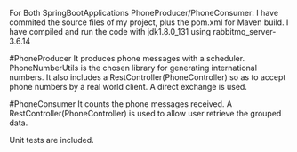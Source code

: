 For Both SpringBootApplications PhoneProducer/PhoneConsumer:
I have commited the source files of my project, plus the pom.xml for Maven build.
I have compiled and run the code with jdk1.8.0_131 using rabbitmq_server-3.6.14

#PhoneProducer
It produces phone messages with a scheduler.
PhoneNumberUtils is the chosen library for generating international numbers.
It also includes a RestController(PhoneController) so as to accept phone numbers by a real world client.
A direct exchange is used.


#PhoneConsumer
It counts the phone messages received.
A RestController(PhoneController) is used to allow user retrieve the grouped data.

Unit tests are included.

